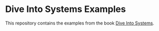 # Dive Into Systems Examples

This repository contains the examples from the book [Dive Into Systems](https://diveintosystems.org/book/introduction.html).